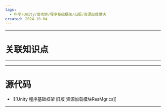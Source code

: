 ```yaml
---
tags:
  - 科学/Unity/唐老狮/程序基础框架/旧版/资源加载模块
created: 2024-10-04
---
```


---
# 关联知识点



---




---
# 源代码

- ![[Unity 程序基础框架 旧版 资源加载模块ResMgr.cs]]

---